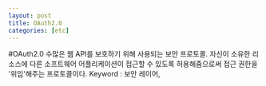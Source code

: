 ```yaml
---
layout: post
title: OAuth2.0
categories: [etc]
---
```


#OAuth2.0
수많은 웹 API를 보호하기 위해 사용되는 보안 프로토콜. 
자신이 소유한 리소스에 다른 소프트웨어 어플리케이션이 접근할 수 있도록 허용해줌으로써 접근 권한을 '위임'해주는 프로토콜이다. 
Keyword : 보안 레이어, 

